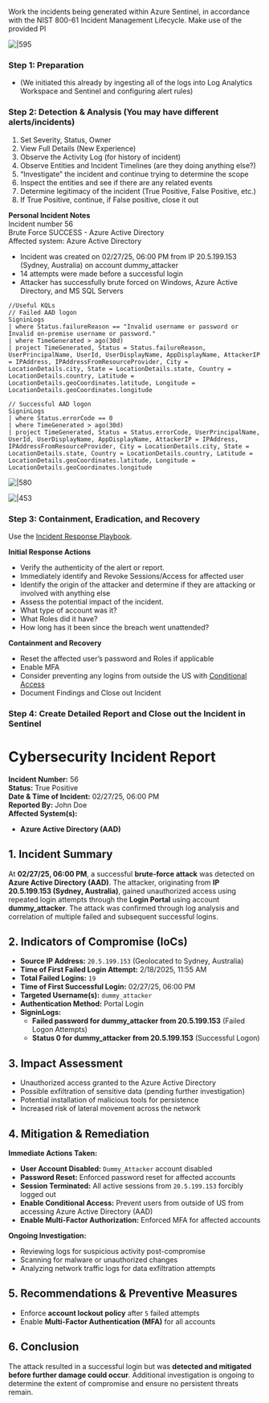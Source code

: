 Work the incidents being generated within Azure Sentinel, in accordance with the NIST 800-61 Incident Management Lifecycle. Make use of the provided Pl

![|595](images/250310T17-38-27-3oue9j.jpg)

### Step 1: Preparation
- (We initiated this already by ingesting all of the logs into Log Analytics Workspace and Sentinel and configuring alert rules)
### Step 2: Detection & Analysis (You may have different alerts/incidents)
1. Set Severity, Status, Owner
2. View Full Details (New Experience)
3. Observe the Activity Log (for history of incident)
4. Observe Entities and Incident Timelines (are they doing anything else?)
5. “Investigate” the incident and continue trying to determine the scope
6. Inspect the entities and see if there are any related events
7. Determine legitimacy of the incident (True Positive, False Positive, etc.)
8. If True Positive, continue, if False positive, close it out

**Personal Incident Notes**  
Incident number 56  
Brute Force SUCCESS - Azure Active Directory  
Affected system: Azure Active Directory    
- Incident was created on 02/27/25, 06:00 PM from IP 20.5.199.153 (Sydney, Australia) on account dummy_attacker
- 14 attempts were made before a successful login
- Attacker has successfully brute forced on Windows, Azure Active Directory, and MS SQL Servers

```
//Useful KQLs
// Failed AAD logon
SigninLogs
| where Status.failureReason == "Invalid username or password or Invalid on-premise username or password."
| where TimeGenerated > ago(30d)
| project TimeGenerated, Status = Status.failureReason, UserPrincipalName, UserId, UserDisplayName, AppDisplayName, AttackerIP = IPAddress, IPAddressFromResourceProvider, City = LocationDetails.city, State = LocationDetails.state, Country = LocationDetails.country, Latitude = LocationDetails.geoCoordinates.latitude, Longitude = LocationDetails.geoCoordinates.longitude

// Successful AAD logon
SigninLogs
| where Status.errorCode == 0 
| where TimeGenerated > ago(30d)
| project TimeGenerated, Status = Status.errorCode, UserPrincipalName, UserId, UserDisplayName, AppDisplayName, AttackerIP = IPAddress, IPAddressFromResourceProvider, City = LocationDetails.city, State = LocationDetails.state, Country = LocationDetails.country, Latitude = LocationDetails.geoCoordinates.latitude, Longitude = LocationDetails.geoCoordinates.longitude
```

![|580](images/250310T18-51-52-pf5ioc.jpg)

![|453](images/250310T18-51-25-1q1am2.jpg)
### Step 3: Containment, Eradication, and Recovery
Use the [Incident Response Playbook](3.11.1%20Incident%20Response%20Playbook.md).  

**Initial Response Actions**
- Verify the authenticity of the alert or report.
- Immediately identify and Revoke Sessions/Access for affected user
- Identify the origin of the attacker and determine if they are attacking or involved with anything else
- Assess the potential impact of the incident.
- What type of account was it?
- What Roles did it have?
- How long has it been since the breach went unattended?

**Containment and Recovery**
- Reset the affected user’s password and Roles if applicable
- Enable MFA
- Consider preventing any logins from outside the US with [Conditional Access](https://portal.azure.com/#view/Microsoft_AAD_ConditionalAccess/ConditionalAccessBlade/~/Policies)
- Document Findings and Close out Incident
### Step 4: Create Detailed Report and Close out the Incident in Sentinel
# **Cybersecurity Incident Report**
**Incident Number:** 56  
**Status:** True Positive  
**Date & Time of Incident:** 02/27/25, 06:00 PM  
**Reported By:** John Doe  
**Affected System(s):**
- **Azure Active Directory (AAD)**
## **1. Incident Summary**
At **02/27/25, 06:00 PM**, a successful **brute-force attack** was detected on **Azure Active Directory (AAD)**. The attacker, originating from **IP 20.5.199.153 (Sydney, Australia)**, gained unauthorized access using repeated login attempts through the **Login Portal** using account **dummy_attacker**. The attack was confirmed through log analysis and correlation of multiple failed and subsequent successful logins.

## **2. Indicators of Compromise (IoCs)**
- **Source IP Address:** `20.5.199.153` (Geolocated to Sydney, Australia)
- **Time of First Failed Login Attempt:** 2/18/2025, 11:55 AM
- **Total Failed Logins:** `19`
- **Time of First Successful Login:** 02/27/25, 06:00 PM
- **Targeted Username(s):** `dummy_attacker`
- **Authentication Method:** Portal Login
- **SigninLogs:**
    - **Failed password for dummy_attacker from 20.5.199.153** (Failed Logon Attempts)
    - **Status 0 for dummy_attacker from 20.5.199.153** (Successful Logon)
## **3. Impact Assessment**
- Unauthorized access granted to the Azure Active Directory
- Possible exfiltration of sensitive data (pending further investigation)
- Potential installation of malicious tools for persistence
- Increased risk of lateral movement across the network
## **4. Mitigation & Remediation**
**Immediate Actions Taken:**
- **User Account Disabled:** `Dummy_Attacker` account disabled
- **Password Reset:** Enforced password reset for affected accounts
- **Session Terminated:** All active sessions from `20.5.199.153` forcibly logged out
- **Enable Conditional Access:** Prevent users from outside of US from accessing Azure Active Directory (AAD)
- **Enable Multi-Factor Authorization:** Enforced MFA for affected accounts

**Ongoing Investigation:**
- Reviewing logs for suspicious activity post-compromise
- Scanning for malware or unauthorized changes
- Analyzing network traffic logs for data exfiltration attempts
## **5. Recommendations & Preventive Measures**
- Enforce **account lockout policy** after `5` failed attempts
- Enable **Multi-Factor Authentication (MFA)** for all accounts
## **6. Conclusion**
The attack resulted in a successful login but was **detected and mitigated before further damage could occur**. Additional investigation is ongoing to determine the extent of compromise and ensure no persistent threats remain.